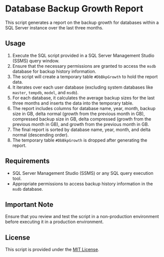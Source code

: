 # Database Backup Growth Report

This script generates a report on the backup growth for databases within a SQL Server instance over the last three months.

## Usage

1. Execute the SQL script provided in a SQL Server Management Studio (SSMS) query window.
2. Ensure that the necessary permissions are granted to access the `msdb` database for backup history information.
3. The script will create a temporary table `#DbBkpGrowth` to hold the report data.
4. It iterates over each user database (excluding system databases like `master`, `tempdb`, `model`, and `msdb`).
5. For each database, it calculates the average backup sizes for the last three months and inserts the data into the temporary table.
6. The report includes columns for database name, year, month, backup size in GB, delta normal (growth from the previous month in GB), compressed backup size in GB, delta compressed (growth from the previous month in GB), and growth from the previous month in GB.
7. The final report is sorted by database name, year, month, and delta normal (descending order).
8. The temporary table `#DbBkpGrowth` is dropped after generating the report.

## Requirements

- SQL Server Management Studio (SSMS) or any SQL query execution tool.
- Appropriate permissions to access backup history information in the `msdb` database.

## Important Note

Ensure that you review and test the script in a non-production environment before executing it in a production environment. 

## License

This script is provided under the [MIT License](LICENSE).

